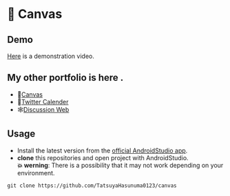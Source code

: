 # :pencil: Canvas  

## Demo
[Here](https://drive.google.com/file/d/1kA0BCeKgMvYR4jIPhoMPGwYIFZ7SE8dj/view?usp=sharing) is a demonstration video.

## My other portfolio is here .
- :pencil:[Canvas](https://github.com/TatsuyaHasunuma0123/Canvas)
- 📆[Twitter Calender](https://github.com/TatsuyaHasunuma0123/Calendar)
- 🕸️[Discussion Web](https://github.com/TatsuyaHasunuma0123/Discuss)
  
## Usage
- Install the latest version from the [official AndroidStudio app](https://developer.android.com/studio). 
- **clone** this repositories and open project with AndroidStudio.  
**:collision: werning**: There is a possibility that it may not work depending on your environment.
```
git clone https://github.com/TatsuyaHasunuma0123/canvas
```
